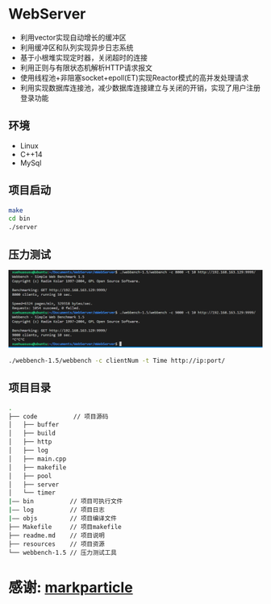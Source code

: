 # WebServer

* 利用vector实现自动增长的缓冲区
* 利用缓冲区和队列实现异步日志系统
* 基于小根堆实现定时器，关闭超时的连接
* 利用正则与有限状态机解析HTTP请求报文
* 使用线程池+非阻塞socket+epoll(ET)实现Reactor模式的高并发处理请求
* 利用实现数据库连接池，减少数据库连接建立与关闭的开销，实现了用户注册登录功能


## 环境
* Linux
* C++14
* MySql

## 项目启动

```bash
make
cd bin 
./server
```

## 压力测试
![image-webbench](https://github.com/xuehuasu/xuehuasu/blob/f6224d094255ecde0e3bf0c607ab59a7d22a67ab/picture/WebServer/image-webbench.png)
```bash
./webbench-1.5/webbench -c clientNum -t Time http://ip:port/
```
## 项目目录
```bash
.
├── code          // 项目源码
│   ├── buffer
│   ├── build
│   ├── http
│   ├── log
│   ├── main.cpp
│   ├── makefile
│   ├── pool
│   ├── server
│   └── timer
|—— bin          // 项目可执行文件
|—— log          // 项目日志
|—— objs         // 项目编译文件
├── Makefile     // 项目makefile
├── readme.md    // 项目说明
├── resources    // 项目资源
└── webbench-1.5 // 压力测试工具
```

# 感谢:  [markparticle](https://github.com/markparticle/WebServer)